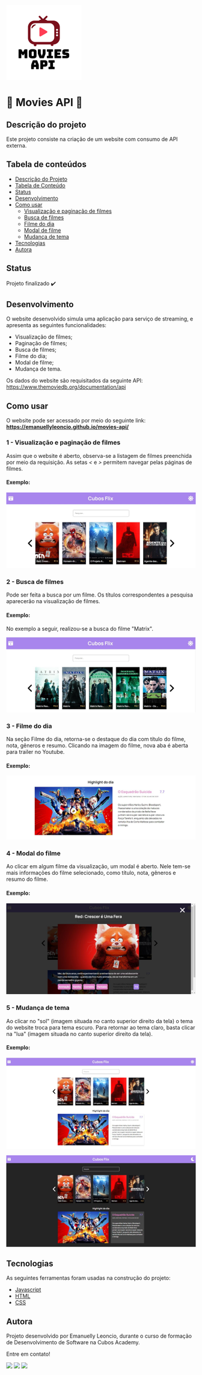 ![Logo do projeto](https://github.com/emanuellyleoncio/movies-api/blob/main/public/readme_images/logo_api.png)

# :movie_camera: Movies API :movie_camera:

## Descrição do projeto

Este projeto consiste na criação de um website com consumo de API externa.

## Tabela de conteúdos

- [Descrição do Projeto](#descrição-do-projeto)
- [Tabela de Conteúdo](#tabela-de-conteúdo)
- [Status](#status)
- [Desenvolvimento](#desenvolvimento)
- [Como usar](#como-usar)
   	- [Visualização e paginação de filmes](#visualização-e-paginação-de-filmes)
   	- [Busca de filmes](#busca-de-filmes)
   	- [Filme do dia](#filme-do-dia)
   	- [Modal de filme](#modal-de-filme)
   	- [Mudança de tema](#mudança-de-tema)
 - [Tecnologias](#tecnologias)
 - [Autora](#autora)

## Status

Projeto finalizado :heavy_check_mark:

## Desenvolvimento

O website desenvolvido simula uma aplicação para serviço de streaming, e apresenta as seguintes funcionalidades:
- Visualização de filmes;
- Paginação de filmes;
- Busca de filmes;
- Filme do dia;
- Modal de filme;
- Mudança de tema.

Os dados do website são requisitados da seguinte API: https://www.themoviedb.org/documentation/api

## Como usar

O website pode ser acessado por meio do seguinte link: **https://emanuellyleoncio.github.io/movies-api/**

### 1 - Visualização e paginação de filmes

Assim que o website é aberto, observa-se a listagem de filmes preenchida por meio da requisição. As setas *<* e *>* permitem navegar pelas páginas de filmes.

#### Exemplo:

![filmes](https://github.com/emanuellyleoncio/movies-api/blob/main/public/readme_images/carrosel_filmes.JPG)

### 2 - Busca de filmes

Pode ser feita a busca por um filme. Os títulos correspondentes a pesquisa aparecerão na visualização de filmes.

#### Exemplo:

No exemplo a seguir, realizou-se a busca do filme "Matrix".

![busca_filme](https://github.com/emanuellyleoncio/movies-api/blob/main/public/readme_images/pesquisa_filme.JPG)

### 3 - Filme do dia

Na seção Filme do dia, retorna-se o destaque do dia com título do filme, nota, gêneros e resumo. Clicando na imagem do filme, nova aba é aberta para trailer no Youtube.

#### Exemplo:

![filme_dia](https://github.com/emanuellyleoncio/movies-api/blob/main/public/readme_images/destaque.JPG)

### 4 - Modal do filme

Ao clicar em algum filme da visualização, um modal é aberto. Nele tem-se mais informações do filme selecionado, como título, nota, gêneros e resumo do filme.

#### Exemplo:

![modal](https://github.com/emanuellyleoncio/movies-api/blob/main/public/readme_images/modal.JPG)

### 5 - Mudança de tema

Ao clicar no "sol" (imagem situada no canto superior direito da tela) o tema do website troca para tema escuro. Para retornar ao tema claro, basta clicar na "lua" (imagem situada no canto superior direito da tela).

#### Exemplo:

![tema_claro](https://github.com/emanuellyleoncio/movies-api/blob/main/public/readme_images/light_mode.JPG)

![tema_escuro](https://github.com/emanuellyleoncio/movies-api/blob/main/public/readme_images/dark_mode.JPG)

## Tecnologias

As seguintes ferramentas foram usadas na construção do projeto:

- [Javascript](https://www.javascript.com/)
- [HTML](https://developer.mozilla.org/pt-BR/docs/Web/HTML)
- [CSS](https://developer.mozilla.org/pt-BR/docs/Web/CSS)

## Autora

Projeto desenvolvido por Emanuelly Leoncio, durante o curso de formação de Desenvolvimento de Software na Cubos Academy.

Entre em contato!

<div> 
  <a href = "mailto:manuleoncio01@gmail.com"><img src="https://img.shields.io/badge/Gmail-D14836?style=for-the-badge&logo=gmail&logoColor=white" target="_blank"></a>
  <a href="https://www.linkedin.com/in/emanuellyleoncio/" target="_blank"><img src="https://img.shields.io/badge/LinkedIn-0077B5?style=for-the-badge&logo=linkedin&logoColor=white" target="_blank"></a>
  <a href="https://emanuellyleoncio.github.io/portifolio-dev/" target="_blank"><img src="https://img.shields.io/website-up-down-green-red/http/monip.org.svg" target="_blank"></a>
</div>
